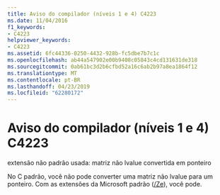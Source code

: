 ```yaml
---
title: Aviso do compilador (níveis 1 e 4) C4223
ms.date: 11/04/2016
f1_keywords:
- C4223
helpviewer_keywords:
- C4223
ms.assetid: 6fc44336-0250-4432-928b-fc5dbe7b7c1c
ms.openlocfilehash: ab44a547902e00b9408c05843c4cd131631de318
ms.sourcegitcommit: 0ab61bc3d2b6cfbd52a16c6ab2b97a8ea1864f12
ms.translationtype: MT
ms.contentlocale: pt-BR
ms.lasthandoff: 04/23/2019
ms.locfileid: "62280172"
---
```

# <a name="compiler-warning-levels-1-and-4-c4223"></a>Aviso do compilador (níveis 1 e 4) C4223

extensão não padrão usada: matriz não lvalue convertida em ponteiro

No C padrão, você não pode converter uma matriz não lvalue para um ponteiro. Com as extensões da Microsoft padrão ([/Ze](../../build/reference/za-ze-disable-language-extensions.md)), você pode.